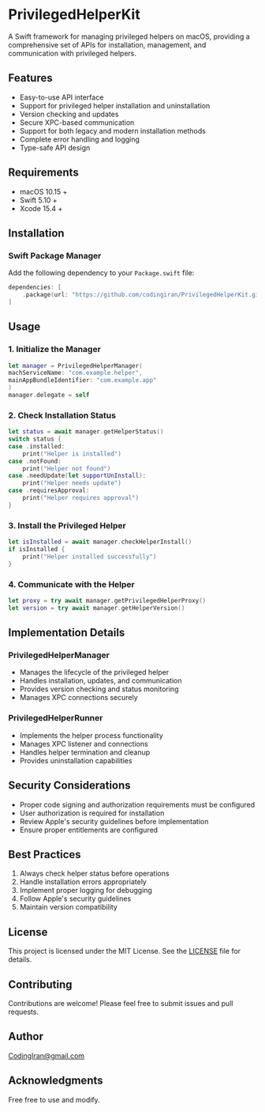 # PrivilegedHelperKit

A Swift framework for managing privileged helpers on macOS, providing a comprehensive set of APIs for installation, management, and communication with privileged helpers.

## Features

- Easy-to-use API interface
- Support for privileged helper installation and uninstallation
- Version checking and updates
- Secure XPC-based communication
- Support for both legacy and modern installation methods
- Complete error handling and logging
- Type-safe API design

## Requirements

- macOS 10.15 +
- Swift 5.10 +
- Xcode 15.4 +

## Installation

### Swift Package Manager

Add the following dependency to your `Package.swift` file:

```swift
dependencies: [
    .package(url: "https://github.com/codingiran/PrivilegedHelperKit.git", from: "0.0.8")
]
```

## Usage

### 1. Initialize the Manager

```swift
let manager = PrivilegedHelperManager(
machServiceName: "com.example.helper",
mainAppBundleIdentifier: "com.example.app"
)
manager.delegate = self
```

### 2. Check Installation Status

```swift
let status = await manager.getHelperStatus()
switch status {
case .installed:
    print("Helper is installed")
case .notFound:
    print("Helper not found")
case .needUpdate(let supportUnInstall):
    print("Helper needs update")
case .requiresApproval:
    print("Helper requires approval")
}
```

### 3. Install the Privileged Helper

```swift
let isInstalled = await manager.checkHelperInstall()
if isInstalled {
    print("Helper installed successfully")
}
```

### 4. Communicate with the Helper

```swift
let proxy = try await manager.getPrivilegedHelperProxy()
let version = try await manager.getHelperVersion()
```

## Implementation Details

### PrivilegedHelperManager
- Manages the lifecycle of the privileged helper
- Handles installation, updates, and communication
- Provides version checking and status monitoring
- Manages XPC connections securely

### PrivilegedHelperRunner
- Implements the helper process functionality
- Manages XPC listener and connections
- Handles helper termination and cleanup
- Provides uninstallation capabilities

## Security Considerations

- Proper code signing and authorization requirements must be configured
- User authorization is required for installation
- Review Apple's security guidelines before implementation
- Ensure proper entitlements are configured

## Best Practices

1. Always check helper status before operations
2. Handle installation errors appropriately
3. Implement proper logging for debugging
4. Follow Apple's security guidelines
5. Maintain version compatibility

## License

This project is licensed under the MIT License. See the [LICENSE](LICENSE) file for details.

## Contributing

Contributions are welcome! Please feel free to submit issues and pull requests.

## Author

CodingIran@gmail.com 

## Acknowledgments

Free free to use and modify.